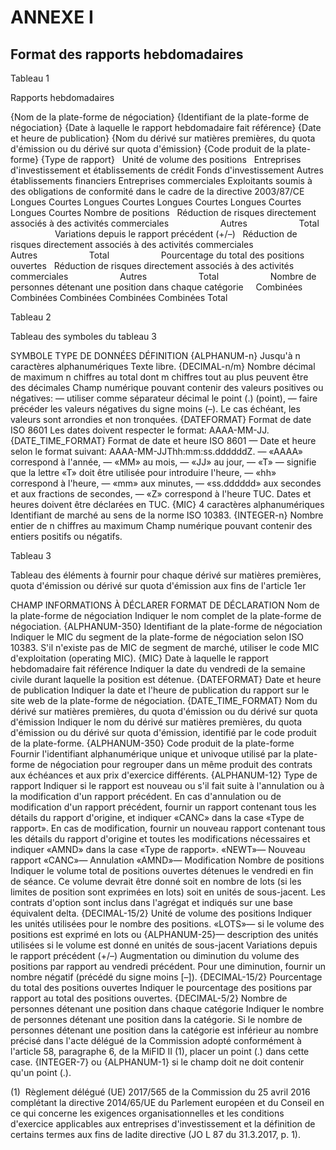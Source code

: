 # ANNEXE I

## Format des rapports hebdomadaires

Tableau 1

Rapports hebdomadaires

{Nom de la plate-forme de négociation} {Identifiant de la plate-forme de négociation} {Date à laquelle le rapport hebdomadaire fait référence} {Date et heure de publication} {Nom du dérivé sur matières premières, du quota d'émission ou du dérivé sur quota d'émission} {Code produit de la plate-forme} {Type de rapport}   Unité de volume des positions   Entreprises d'investissement et établissements de crédit Fonds d'investissement Autres établissements financiers Entreprises commerciales Exploitants soumis à des obligations de conformité dans le cadre de la directive 2003/87/CE Longues Courtes Longues Courtes Longues Courtes Longues Courtes Longues Courtes Nombre de positions   Réduction de risques directement associés à des activités commerciales                     Autres                     Total                     Variations depuis le rapport précédent (+/–)   Réduction de risques directement associés à des activités commerciales                     Autres                     Total                     Pourcentage du total des positions ouvertes   Réduction de risques directement associés à des activités commerciales                     Autres                     Total                     Nombre de personnes détenant une position dans chaque catégorie     Combinées Combinées Combinées Combinées Combinées Total          



Tableau 2

Tableau des symboles du tableau 3

SYMBOLE TYPE DE DONNÉES DÉFINITION {ALPHANUM-n} Jusqu'à n caractères alphanumériques Texte libre. {DECIMAL-n/m} Nombre décimal de maximum n chiffres au total dont m chiffres tout au plus peuvent être des décimales Champ numérique pouvant contenir des valeurs positives ou négatives: — utiliser comme séparateur décimal le point (.) (point), — faire précéder les valeurs négatives du signe moins (–). Le cas échéant, les valeurs sont arrondies et non tronquées. {DATEFORMAT} Format de date ISO 8601 Les dates doivent respecter le format: AAAA-MM-JJ. {DATE_TIME_FORMAT} Format de date et heure ISO 8601 — Date et heure selon le format suivant: AAAA-MM-JJThh:mm:ss.ddddddZ. — «AAAA» correspond à l'année, — «MM» au mois, — «JJ» au jour, — «T» — signifie que la lettre «T» doit être utilisée pour introduire l'heure, — «hh» correspond à l'heure, — «mm» aux minutes, — «ss.dddddd» aux secondes et aux fractions de secondes, — «Z» correspond à l'heure TUC. Dates et heures doivent être déclarées en TUC. {MIC} 4 caractères alphanumériques Identifiant de marché au sens de la norme ISO 10383. {INTEGER-n} Nombre entier de n chiffres au maximum Champ numérique pouvant contenir des entiers positifs ou négatifs.



Tableau 3

Tableau des éléments à fournir pour chaque dérivé sur matières premières, quota d'émission ou dérivé sur quota d'émission aux fins de l'article 1er

CHAMP INFORMATIONS À DÉCLARER FORMAT DE DÉCLARATION Nom de la plate-forme de négociation Indiquer le nom complet de la plate-forme de négociation. {ALPHANUM-350} Identifiant de la plate-forme de négociation Indiquer le MIC du segment de la plate-forme de négociation selon ISO 10383. S'il n'existe pas de MIC de segment de marché, utiliser le code MIC d'exploitation (operating MIC). {MIC} Date à laquelle le rapport hebdomadaire fait référence Indiquer la date du vendredi de la semaine civile durant laquelle la position est détenue. {DATEFORMAT} Date et heure de publication Indiquer la date et l'heure de publication du rapport sur le site web de la plate-forme de négociation. {DATE_TIME_FORMAT} Nom du dérivé sur matières premières, du quota d'émission ou du dérivé sur quota d'émission Indiquer le nom du dérivé sur matières premières, du quota d'émission ou du dérivé sur quota d'émission, identifié par le code produit de la plate-forme. {ALPHANUM-350} Code produit de la plate-forme Fournir l'identifiant alphanumérique unique et univoque utilisé par la plate-forme de négociation pour regrouper dans un même produit des contrats aux échéances et aux prix d'exercice différents. {ALPHANUM-12} Type de rapport Indiquer si le rapport est nouveau ou s'il fait suite à l'annulation ou à la modification d'un rapport précédent. En cas d'annulation ou de modification d'un rapport précédent, fournir un rapport contenant tous les détails du rapport d'origine, et indiquer «CANC» dans la case «Type de rapport». En cas de modification, fournir un nouveau rapport contenant tous les détails du rapport d'origine et toutes les modifications nécessaires et indiquer «AMND» dans la case «Type de rapport». «NEWT»— Nouveau rapport «CANC»— Annulation «AMND»— Modification Nombre de positions Indiquer le volume total de positions ouvertes détenues le vendredi en fin de séance. Ce volume devrait être donné soit en nombre de lots (si les limites de position sont exprimées en lots) soit en unités de sous-jacent. Les contrats d'option sont inclus dans l'agrégat et indiqués sur une base équivalent delta. {DECIMAL-15/2} Unité de volume des positions Indiquer les unités utilisées pour le nombre des positions. «LOTS»— si le volume des positions est exprimé en lots ou {ALPHANUM-25}— description des unités utilisées si le volume est donné en unités de sous-jacent Variations depuis le rapport précédent (+/–) Augmentation ou diminution du volume des positions par rapport au vendredi précédent. Pour une diminution, fournir un nombre négatif (précédé du signe moins [–]). {DECIMAL-15/2} Pourcentage du total des positions ouvertes Indiquer le pourcentage des positions par rapport au total des positions ouvertes. {DECIMAL-5/2} Nombre de personnes détenant une position dans chaque catégorie Indiquer le nombre de personnes détenant une position dans la catégorie. Si le nombre de personnes détenant une position dans la catégorie est inférieur au nombre précisé dans l'acte délégué de la Commission adopté conformément à l'article 58, paragraphe 6, de la MiFID II (1), placer un point (.) dans cette case. {INTEGER-7} ou {ALPHANUM-1} si le champ doit ne doit contenir qu'un point (.).



(1)  Règlement délégué (UE) 2017/565 de la Commission du 25 avril 2016 complétant la directive 2014/65/UE du Parlement européen et du Conseil en ce qui concerne les exigences organisationnelles et les conditions d'exercice applicables aux entreprises d'investissement et la définition de certains termes aux fins de ladite directive (JO L 87 du 31.3.2017, p. 1).

